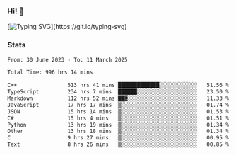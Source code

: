 ### Hi!  👋

[![Typing SVG](https://readme-typing-svg.herokuapp.com?font=Fira+Code&pause=1000&width=435&lines=Hello!+I'm+Texiwustion.)](https://git.io/typing-svg)

### Stats

<!--START_SECTION:waka-->

```txt
From: 30 June 2023 - To: 11 March 2025

Total Time: 996 hrs 14 mins

C++                513 hrs 41 mins █████████████░░░░░░░░░░░░   51.56 %
TypeScript         234 hrs 7 mins  ██████░░░░░░░░░░░░░░░░░░░   23.50 %
Markdown           112 hrs 52 mins ██▓░░░░░░░░░░░░░░░░░░░░░░   11.33 %
JavaScript         17 hrs 17 mins  ▒░░░░░░░░░░░░░░░░░░░░░░░░   01.74 %
JSON               15 hrs 14 mins  ▒░░░░░░░░░░░░░░░░░░░░░░░░   01.53 %
C#                 15 hrs 4 mins   ▒░░░░░░░░░░░░░░░░░░░░░░░░   01.51 %
Python             13 hrs 19 mins  ▒░░░░░░░░░░░░░░░░░░░░░░░░   01.34 %
Other              13 hrs 18 mins  ▒░░░░░░░░░░░░░░░░░░░░░░░░   01.34 %
C                  9 hrs 27 mins   ▒░░░░░░░░░░░░░░░░░░░░░░░░   00.95 %
Text               8 hrs 26 mins   ▒░░░░░░░░░░░░░░░░░░░░░░░░   00.85 %
```

<!--END_SECTION:waka-->
